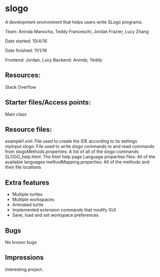 # slogo
A development environment that helps users write SLogo programs.

Team: Aninda Manocha, Teddy Franceschi, Jordan Frazier, Lucy Zhang

Date started: 10/4/16

Date finished: 11/1/16

Frontend: Jordan, Lucy
Backend: Aninda, Teddy

## Resources:
Stack Overflow


## Starter files/Access points:
Main class

## Resource files:
example1.xml: File used to create the IDE according to its settings
myInput.slogo: File used to write slogo commands to and read commands from
slogoMethods.properties: A list of all of the slogo commands
SLOGO_help.html: The html help page
Language properties files: All of the available languages
methodMapping.properties: All of the methods and their file locations

## Extra features
* Multiple turtles
* Multiple workspaces
* Animated turtle
* Implemented extension commands that modify GUI
* Save, load and set workspace preferences 

## Bugs
No known bugs

## Impressions
Interesting project. 

